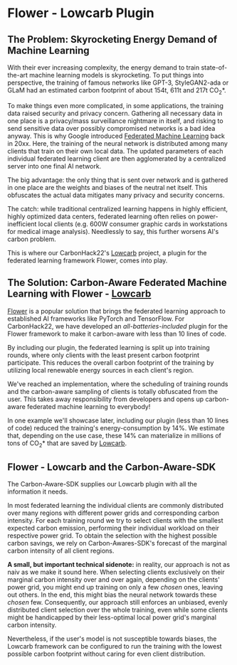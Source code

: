 # Flower - Lowcarb Plugin
## The Problem: Skyrocketing Energy Demand of Machine Learning

With their ever increasing complexity, the energy demand to train state-of-the-art machine learning models is skyrocketing.
To put things into perspective, the training of famous networks like GPT-3, StyleGAN2-ada or GLaM had an estimated carbon footprint of about 154t, 611t and 217t CO<sub>2</sub>*.

To make things even more complicated, in some applications, the training data raised security and privacy concern.
Gathering all necessary data in one place is a privacy/mass surveillance nightmare in itself,
and risking to send sensitive data over possibly compromised networks is a bad idea anyway.
This is why Google introduced [Federated Machine Learning](http://) back in 20xx.
Here, the training of the neural network is distributed among many clients that train on their own local data.
The updated parameters of each individual federated learning client are then agglomerated by a centralized server into one final AI network.

The big advantage: the only thing that is sent over network and is gathered in one place are the weights and biases of the neutral net itself.
This obfuscates the actual data mitigates many privacy and security concerns.

The catch: while traditional centralized learning happens in highly efficient, highly optimized data centers, 
federated learning often relies on power-inefficient local clients
(e.g. 600W consumer graphic cards in workstations for medical image analysis). Needlessly to say, this further worsens AI's carbon problem.

This is where our CarbonHack22's [Lowcarb](http://) project, a plugin for the federated learning framework Flower, comes into play.

## The Solution: Carbon-Aware Federated Machine Learning with Flower - [Lowcarb](http://)
[Flower](http:/https://flower.dev/) is a popular solution 
that brings the federated learning approach to established AI frameworks like PyTorch and TensorFlow. 
For CarbonHack22, we have developed an *all-batteries-included* plugin for the Flower framework 
to make it carbon-aware with less than 10 lines of code.

By including our plugin, the federated learning is split up into training rounds, 
where only clients with the least present carbon footprint participate.
This reduces the overall carbon footprint of the training by utilizing local renewable energy sources in each client's region.

We've reached an implementation, where the scheduling of training rounds and the carbon-aware sampling of clients is totally obfuscated from the user.
This takes away responsibility from developers and opens up carbon-aware federated machine learning to everybody!

In one example we'll showcase later, including our plugin (less than 10 lines of code) reduced the training's energy-consumption by 14%.
We estimate that, depending on the use case, these 14% can materialize in millions of tons of CO<sub>2</sub>* that are saved by [Lowcarb](http://).

## Flower - Lowcarb and the Carbon-Aware-SDK
The Carbon-Aware-SDK supplies our Lowcarb plugin with all the information it needs.

In most federated learning the individual clients are commonly distributed over many regions with different power grids and corresponding carbon intensity.
For each training round we try to select clients with the smallest expected carbon emission, performing their individual workload on their respective power grid.
To obtain the selection with the highest possible carbon savings, we rely on Carbon-Awares-SDK's forecast of the marginal carbon intensity of all client regions. 

**A small, but important technical sidenote:** in reality, our approach is not as naiv as we make it sound here.
When selecting clients exclusively  on their marginal carbon intensity over and over again, 
depending on the clients' power grid, 
you might end up training on only a few *chosen* ones, leaving out others.
In the end, this might bias the neural network towards these *chosen* few.
Consequently, our approach still enforces an unbiased, evenly distributed client selection over the whole training, even while some clients might be handicapped by their less-optimal local power grid's marginal carbon intensity.

Nevertheless, if the user's model is not susceptible towards biases, the Lowcarb framework can be configured to run the training with the lowest possible carbon footprint without caring for even client distribution. 